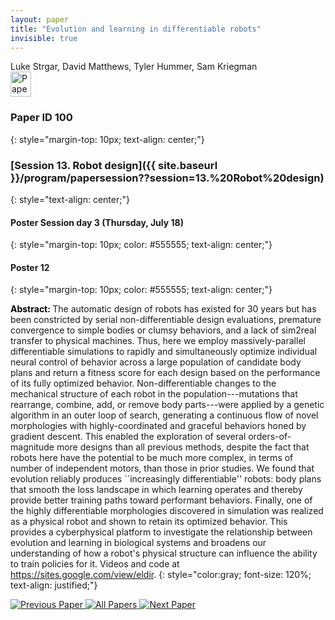 ```yaml
---
layout: paper
title: "Evolution and learning in differentiable robots"
invisible: true
---
```

<div class="paper-authors">
<div class="paper-author-box">
    <div class="paper-author-name">Luke Strgar, David Matthews, Tyler Hummer, Sam Kriegman</div>
    <div class="paper-author-uni"></div>
</div>

</div><div class="paper-pdf">
                <div> <a href="https://enriquecoronadozu.github.io/rssproceedings2024/rss20/p100.pdf"><img src="{{ site.baseurl }}/images/paper_link.png" alt="Paper Website" width = "33"  height = "40"/></a> </div>
                </div>

### Paper ID 100
{: style="margin-top: 10px; text-align: center;"}

### [Session 13. Robot design]({{ site.baseurl }}/program/papersession??session=13.%20Robot%20design)
{: style="text-align: center;"}

#### Poster Session day 3 (Thursday, July 18)
{: style="margin-top: 10px; color: #555555; text-align: center;"}

#### Poster 12
{: style="margin-top: 10px; color: #555555; text-align: center;"}

<b style="color: black;">Abstract: </b>The automatic design of robots has existed for 30 years but has been constricted by serial non-differentiable design evaluations, premature convergence to simple bodies or clumsy behaviors, and a lack of sim2real transfer to physical machines. Thus, here we employ massively-parallel differentiable simulations to rapidly and simultaneously optimize individual neural control of behavior across a large population of candidate body plans and return a fitness score for each design based on the performance of its fully optimized behavior. Non-differentiable changes to the mechanical structure of each robot in the population---mutations that rearrange, combine, add, or remove body parts---were applied by a genetic algorithm in an outer loop of search, generating a continuous flow of novel morphologies with highly-coordinated and graceful behaviors honed by gradient descent. This enabled the exploration of several orders-of-magnitude more designs than all previous methods, despite the fact that robots here have the potential to be much more complex, in terms of number of independent motors, than those in prior studies. We found that evolution reliably produces ``increasingly differentiable'' robots: body plans that smooth the loss landscape in which learning operates and thereby provide better training paths toward performant behaviors. Finally, one of the highly differentiable morphologies discovered in simulation was realized as a physical robot and shown to retain its optimized behavior. This provides a cyberphysical platform to investigate the relationship between evolution and learning in biological systems and broadens our understanding of how a robot's physical structure can influence the ability to train policies for it. Videos and code at https://sites.google.com/view/eldir.
{: style="color:gray; font-size: 120%; text-align: justified;"}


<div class="paper-menu">
<a href="{{ site.baseurl }}/program/papers/099/"> <img src="{{ site.baseurl }}/images/previous_paper_icon.png" alt="Previous Paper" title="Previous Paper"/> </a>
<a href="{{ site.baseurl }}/program/papers"><img src="{{ site.baseurl }}/images/overview_icon.png" alt="All Papers" title="All Papers"/> </a>
<a href="{{ site.baseurl }}/program/papers/101/"> <img src="{{ site.baseurl }}/images/next_paper_icon.png" alt="Next Paper" title="Next Paper"/> </a>

</div>
